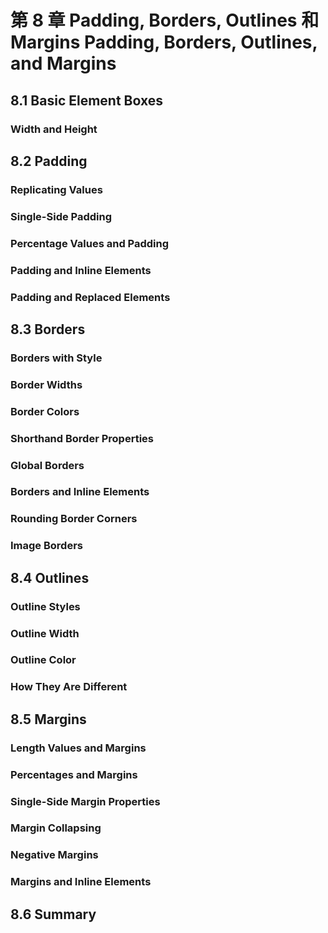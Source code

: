 # 第 8 章 Padding, Borders, Outlines 和 Margins Padding, Borders, Outlines, and Margins

## 8.1 Basic Element Boxes

### Width and Height

## 8.2 Padding

### Replicating Values

### Single-Side Padding

### Percentage Values and Padding

### Padding and Inline Elements

### Padding and Replaced Elements

## 8.3 Borders

### Borders with Style

### Border Widths

### Border Colors

### Shorthand Border Properties

### Global Borders

### Borders and Inline Elements

### Rounding Border Corners

### Image Borders

## 8.4 Outlines

### Outline Styles

### Outline Width

### Outline Color

### How They Are Different

## 8.5 Margins

### Length Values and Margins

### Percentages and Margins

### Single-Side Margin Properties

### Margin Collapsing

### Negative Margins

### Margins and Inline Elements

## 8.6 Summary
